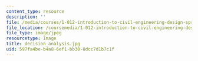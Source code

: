 ```yaml
---
content_type: resource
description: ''
file: /media/courses/1-012-introduction-to-civil-engineering-design-spring-2002/597fa4beb4a86ef1bb308dcc7d1b7c1f_decision_analysis.jpg
file_location: /coursemedia/1-012-introduction-to-civil-engineering-design-spring-2002/597fa4beb4a86ef1bb308dcc7d1b7c1f_decision_analysis.jpg
file_type: image/jpeg
resourcetype: Image
title: decision_analysis.jpg
uid: 597fa4be-b4a8-6ef1-bb30-8dcc7d1b7c1f
---
```

